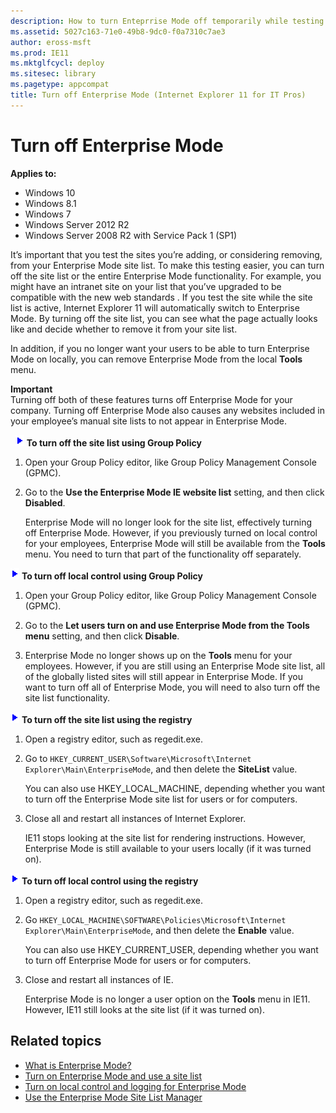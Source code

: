 ```yaml
---
description: How to turn Enteprrise Mode off temporarily while testing websites and how to turn it off completely if you no longer want to to use it.
ms.assetid: 5027c163-71e0-49b8-9dc0-f0a7310c7ae3
author: eross-msft
ms.prod: IE11
ms.mktglfcycl: deploy
ms.sitesec: library
ms.pagetype: appcompat
title: Turn off Enterprise Mode (Internet Explorer 11 for IT Pros)
---
```


# Turn off Enterprise Mode

**Applies to:**

-   Windows 10
-   Windows 8.1
-   Windows 7
-   Windows Server 2012 R2
-   Windows Server 2008 R2 with Service Pack 1 (SP1)

It’s important that you test the sites you’re adding, or considering removing, from your Enterprise Mode site list. To make this testing easier, you can turn off the site list or the entire Enterprise Mode functionality. For example, you might have an intranet site on your list that you’ve upgraded to be compatible with the new web standards . If you test the site while the site list is active, Internet Explorer 11 will automatically switch to Enterprise Mode. By turning off the site list, you can see what the page actually looks like and decide whether to remove it from your site list.

In addition, if you no longer want your users to be able to turn Enterprise Mode on locally, you can remove Enterprise Mode from the local **Tools** menu.

**Important**<br>
Turning off both of these features turns off Enterprise Mode for your company. Turning off Enterprise Mode also causes any websites included in your employee’s manual site lists to not appear in Enterprise Mode.

  ![](images/wedge.gif) **To turn off the site list using Group Policy**

1.  Open your Group Policy editor, like Group Policy Management Console (GPMC).

2.  Go to the **Use the Enterprise Mode IE website list** setting, and then click **Disabled**.<p>
Enterprise Mode will no longer look for the site list, effectively turning off Enterprise Mode. However, if you previously turned on local control for your employees, Enterprise Mode will still be available from the **Tools** menu. You need to turn that part of the functionality off separately.

 ![](images/wedge.gif) **To turn off local control using Group Policy**

1.  Open your Group Policy editor, like Group Policy Management Console (GPMC).

2.  Go to the **Let users turn on and use Enterprise Mode from the Tools menu** setting, and then click **Disable**.

3.  Enterprise Mode no longer shows up on the **Tools** menu for your employees. However, if you are still using an Enterprise Mode site list, all of the globally listed sites will still appear in Enterprise Mode. If you want to turn off all of Enterprise Mode, you will need to also turn off the site list functionality.

 ![](images/wedge.gif) **To turn off the site list using the registry**

1.  Open a registry editor, such as regedit.exe.

2.  Go to `HKEY_CURRENT_USER\Software\Microsoft\Internet Explorer\Main\EnterpriseMode`, and then delete the **SiteList** value.<p>
You can also use HKEY_LOCAL_MACHINE, depending whether you want to turn off the Enterprise Mode site list for users or for computers.

3.  Close all and restart all instances of Internet Explorer.<p>
IE11 stops looking at the site list for rendering instructions. However, Enterprise Mode is still available to your users locally (if it was turned on).

 ![](images/wedge.gif) **To turn off local control using the registry**

1.  Open a registry editor, such as regedit.exe.

2.  Go `HKEY_LOCAL_MACHINE\SOFTWARE\Policies\Microsoft\Internet Explorer\Main\EnterpriseMode`, and then delete the **Enable** value.<p>
You can also use HKEY_CURRENT_USER, depending whether you want to turn off Enterprise Mode for users or for computers.

3.  Close and restart all instances of IE.<p>
Enterprise Mode is no longer a user option on the **Tools** menu in IE11. However, IE11 still looks at the site list (if it was turned on).

## Related topics
- [What is Enterprise Mode?](what-is-enterprise-mode.md)
- [Turn on Enterprise Mode and use a site list](turn-on-enterprise-mode-and-use-a-site-list.md)
- [Turn on local control and logging for Enterprise Mode](turn-on-local-control-and-logging-for-enterprise-mode.md)
- [Use the Enterprise Mode Site List Manager](use-the-enterprise-mode-site-list-manager-tool.md)
 

 



